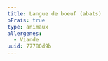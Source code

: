 ```yaml
---
title: Langue de boeuf (abats)
pFrais: true
type: animaux
allergenes:
  - Viande
uuid: 77780d9b
---
```


